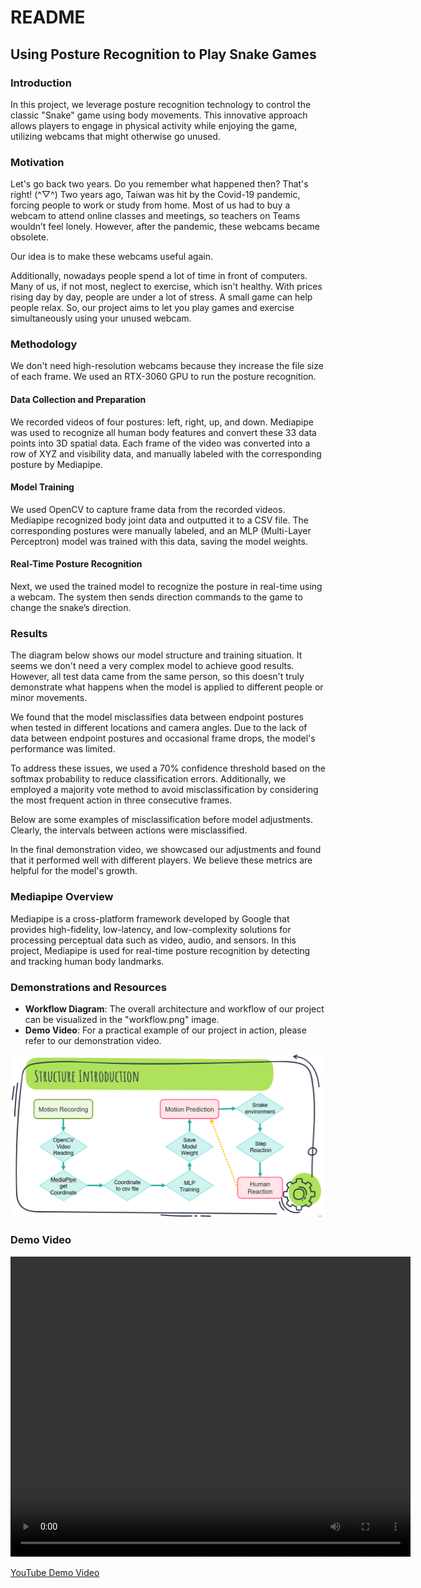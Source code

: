 # README

## Using Posture Recognition to Play Snake Games

### Introduction
In this project, we leverage posture recognition technology to control the classic "Snake" game using body movements. This innovative approach allows players to engage in physical activity while enjoying the game, utilizing webcams that might otherwise go unused.

### Motivation
Let's go back two years. Do you remember what happened then? That's right! (^▽^) Two years ago, Taiwan was hit by the Covid-19 pandemic, forcing people to work or study from home. Most of us had to buy a webcam to attend online classes and meetings, so teachers on Teams wouldn’t feel lonely. However, after the pandemic, these webcams became obsolete. 

Our idea is to make these webcams useful again. 

Additionally, nowadays people spend a lot of time in front of computers. Many of us, if not most, neglect to exercise, which isn't healthy. With prices rising day by day, people are under a lot of stress. A small game can help people relax. So, our project aims to let you play games and exercise simultaneously using your unused webcam.

### Methodology
We don't need high-resolution webcams because they increase the file size of each frame. We used an RTX-3060 GPU to run the posture recognition.

#### Data Collection and Preparation
We recorded videos of four postures: left, right, up, and down. Mediapipe was used to recognize all human body features and convert these 33 data points into 3D spatial data. Each frame of the video was converted into a row of XYZ and visibility data, and manually labeled with the corresponding posture by Mediapipe.

#### Model Training
We used OpenCV to capture frame data from the recorded videos. Mediapipe recognized body joint data and outputted it to a CSV file. The corresponding postures were manually labeled, and an MLP (Multi-Layer Perceptron) model was trained with this data, saving the model weights.

#### Real-Time Posture Recognition
Next, we used the trained model to recognize the posture in real-time using a webcam. The system then sends direction commands to the game to change the snake’s direction.

### Results
The diagram below shows our model structure and training situation. It seems we don't need a very complex model to achieve good results. However, all test data came from the same person, so this doesn't truly demonstrate what happens when the model is applied to different people or minor movements.

We found that the model misclassifies data between endpoint postures when tested in different locations and camera angles. Due to the lack of data between endpoint postures and occasional frame drops, the model's performance was limited.

To address these issues, we used a 70% confidence threshold based on the softmax probability to reduce classification errors. Additionally, we employed a majority vote method to avoid misclassification by considering the most frequent action in three consecutive frames.

Below are some examples of misclassification before model adjustments. Clearly, the intervals between actions were misclassified.

In the final demonstration video, we showcased our adjustments and found that it performed well with different players. We believe these metrics are helpful for the model's growth.

### Mediapipe Overview
Mediapipe is a cross-platform framework developed by Google that provides high-fidelity, low-latency, and low-complexity solutions for processing perceptual data such as video, audio, and sensors. In this project, Mediapipe is used for real-time posture recognition by detecting and tracking human body landmarks.

### Demonstrations and Resources
- **Workflow Diagram**: The overall architecture and workflow of our project can be visualized in the "workflow.png" image.
- **Demo Video**: For a practical example of our project in action, please refer to our demonstration video.

![Workflow](workflow.png)

### Demo Video

<video width="640" height="480" controls>
  <source src="demo.mp4" type="video/mp4">
</video>

[YouTube Demo Video](https://youtu.be/tzlR8dmS088?si=AYr2ypYCvU9c_TM9)

